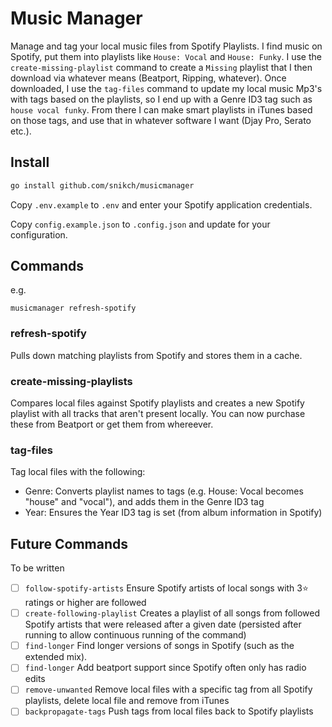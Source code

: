 # Music Manager

Manage and tag your local music files from Spotify Playlists. I find music on Spotify, put them into playlists like `House: Vocal` and `House: Funky`. I use the `create-missing-playlist` command to create a `Missing` playlist that I then download via whatever means (Beatport, Ripping, whatever). Once downloaded, I use the `tag-files` command to update my local music Mp3's with tags based on the playlists, so I end up with a Genre ID3 tag such as `house vocal funky`. From there I can make smart playlists in iTunes based on those tags, and use that in whatever software I want (Djay Pro, Serato etc.).

## Install

```sh
go install github.com/snikch/musicmanager
```

Copy `.env.example` to `.env` and enter your Spotify application credentials.

Copy `config.example.json` to `.config.json` and update for your configuration.

## Commands

e.g.

```
musicmanager refresh-spotify
```

### refresh-spotify

Pulls down matching playlists from Spotify and stores them in a cache.

### create-missing-playlists

Compares local files against Spotify playlists and creates a new Spotify playlist with all tracks that aren't present locally. You can now purchase these from Beatport or get them from whereever.

### tag-files

Tag local files with the following:

* Genre: Converts playlist names to tags (e.g. House: Vocal becomes "house" and "vocal"), and adds them in the Genre ID3 tag
* Year: Ensures the Year ID3 tag is set (from album information in Spotify)


## Future Commands

To be written

- [ ] `follow-spotify-artists` Ensure Spotify artists of local songs with 3⭐ ratings or higher are followed
- [ ] `create-following-playlist` Creates a playlist of all songs from followed Spotify artists that were released after a given date (persisted after running to allow continuous running of the command)
- [ ] `find-longer` Find longer versions of songs in Spotify (such as the extended mix).
- [ ] `find-longer` Add beatport support since Spotify often only has radio edits
- [ ] `remove-unwanted` Remove local files with a specific tag from all Spotify playlists, delete local file and remove from iTunes
- [ ] `backpropagate-tags` Push tags from local files back to Spotify playlists
